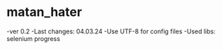 # matan_hater
-ver 0.2
-Last changes: 04.03.24
-Use UTF-8 for config files
-Used libs:
selenium
progress
